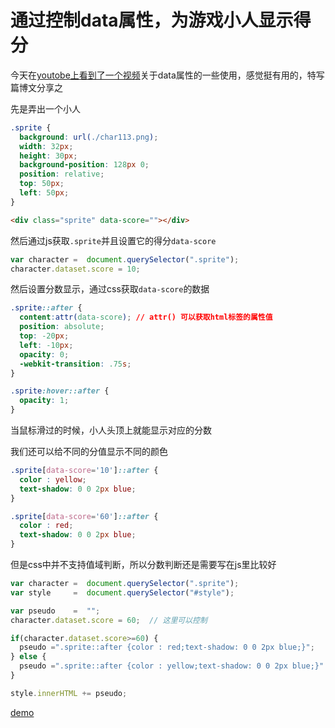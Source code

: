 # 通过控制data属性，为游戏小人显示得分

今天在[youtobe上看到了一个视频](https://www.youtube.com/watch?v=On_WyUB1gOk)关于data属性的一些使用，感觉挺有用的，特写篇博文分享之



先是弄出一个小人

```css
.sprite {
  background: url(./char113.png);
  width: 32px;
  height: 30px;
  background-position: 128px 0;
  position: relative;
  top: 50px;
  left: 50px;
}
```

```html
<div class="sprite" data-score=""></div>
```

然后通过js获取`.sprite`并且设置它的得分`data-score`

```javascript
var character =  document.querySelector(".sprite");
character.dataset.score = 10;
```

然后设置分数显示，通过css获取`data-score`的数据


```css
.sprite::after {
  content:attr(data-score); // attr() 可以获取html标签的属性值
  position: absolute;
  top: -20px;
  left: -10px;
  opacity: 0;
  -webkit-transition: .75s;
}

.sprite:hover::after {
  opacity: 1;
}
```

当鼠标滑过的时候，小人头顶上就能显示对应的分数

我们还可以给不同的分值显示不同的颜色

```css
.sprite[data-score='10']::after {
  color : yellow;
  text-shadow: 0 0 2px blue;
}

.sprite[data-score='60']::after {
  color : red;
  text-shadow: 0 0 2px blue;
}
```

但是css中并不支持值域判断，所以分数判断还是需要写在js里比较好


```javascript
var character =  document.querySelector(".sprite");
var style     =  document.querySelector("#style");

var pseudo    =  "";
character.dataset.score = 60;  // 这里可以控制

if(character.dataset.score>=60) {
  pseudo =".sprite::after {color : red;text-shadow: 0 0 2px blue;}";
} else {
  pseudo =".sprite::after {color : yellow;text-shadow: 0 0 2px blue;}"
}

style.innerHTML += pseudo;
```

[demo](/docs/front_end/summery_of_experience/data_use/assets/demo/index.html ':target=_blank')
